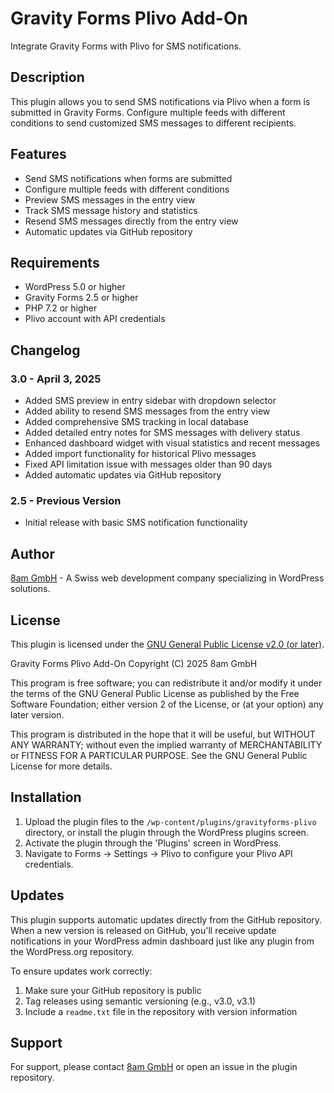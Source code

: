 # Gravity Forms Plivo Add-On

Integrate Gravity Forms with Plivo for SMS notifications.

## Description

This plugin allows you to send SMS notifications via Plivo when a form is submitted in Gravity Forms. Configure multiple feeds with different conditions to send customized SMS messages to different recipients.

## Features

- Send SMS notifications when forms are submitted
- Configure multiple feeds with different conditions
- Preview SMS messages in the entry view
- Track SMS message history and statistics
- Resend SMS messages directly from the entry view
- Automatic updates via GitHub repository

## Requirements

- WordPress 5.0 or higher
- Gravity Forms 2.5 or higher
- PHP 7.2 or higher
- Plivo account with API credentials

## Changelog

### 3.0 - April 3, 2025
- Added SMS preview in entry sidebar with dropdown selector
- Added ability to resend SMS messages from the entry view
- Added comprehensive SMS tracking in local database
- Added detailed entry notes for SMS messages with delivery status
- Enhanced dashboard widget with visual statistics and recent messages
- Added import functionality for historical Plivo messages
- Fixed API limitation issue with messages older than 90 days
- Added automatic updates via GitHub repository

### 2.5 - Previous Version
- Initial release with basic SMS notification functionality

## Author

[8am GmbH](https://8am.ch) - A Swiss web development company specializing in WordPress solutions.

## License

This plugin is licensed under the [GNU General Public License v2.0 (or later)](https://www.gnu.org/licenses/gpl-2.0.html).

Gravity Forms Plivo Add-On
Copyright (C) 2025 8am GmbH

This program is free software; you can redistribute it and/or
modify it under the terms of the GNU General Public License
as published by the Free Software Foundation; either version 2
of the License, or (at your option) any later version.

This program is distributed in the hope that it will be useful,
but WITHOUT ANY WARRANTY; without even the implied warranty of
MERCHANTABILITY or FITNESS FOR A PARTICULAR PURPOSE.  See the
GNU General Public License for more details.

## Installation

1. Upload the plugin files to the `/wp-content/plugins/gravityforms-plivo` directory, or install the plugin through the WordPress plugins screen.
2. Activate the plugin through the 'Plugins' screen in WordPress.
3. Navigate to Forms → Settings → Plivo to configure your Plivo API credentials.

## Updates

This plugin supports automatic updates directly from the GitHub repository. When a new version is released on GitHub, you'll receive update notifications in your WordPress admin dashboard just like any plugin from the WordPress.org repository.

To ensure updates work correctly:

1. Make sure your GitHub repository is public
2. Tag releases using semantic versioning (e.g., v3.0, v3.1)
3. Include a `readme.txt` file in the repository with version information

## Support

For support, please contact [8am GmbH](https://8am.ch/contact) or open an issue in the plugin repository.
